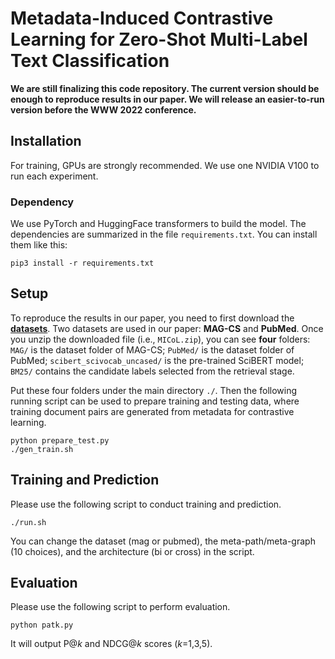 # Metadata-Induced Contrastive Learning for Zero-Shot Multi-Label Text Classification
**We are still finalizing this code repository. The current version should be enough to reproduce results in our paper. We will release an easier-to-run version before the WWW 2022 conference.**

## Installation
For training, GPUs are strongly recommended. We use one NVIDIA V100 to run each experiment.

### Dependency
We use PyTorch and HuggingFace transformers to build the model. The dependencies are summarized in the file ```requirements.txt```. You can install them like this:
```
pip3 install -r requirements.txt
```

## Setup
To reproduce the results in our paper, you need to first download the [**datasets**](https://drive.google.com/file/d/1FD0ddpMmWMFDdk1SwbEZ3xy93b1NvbBz/view?usp=sharing). Two datasets are used in our paper: **MAG-CS** and **PubMed**. Once you unzip the downloaded file (i.e., ```MICoL.zip```), you can see **four** folders: ```MAG/``` is the dataset folder of MAG-CS; ```PubMed/``` is the dataset folder of PubMed; ```scibert_scivocab_uncased/``` is the pre-trained SciBERT model; ```BM25/``` contains the candidate labels selected from the retrieval stage.

Put these four folders under the main directory ```./```. Then the following running script can be used to prepare training and testing data, where training document pairs are generated from metadata for contrastive learning.
```
python prepare_test.py
./gen_train.sh
```

## Training and Prediction
Please use the following script to conduct training and prediction.
```
./run.sh
```
You can change the dataset (mag or pubmed), the meta-path/meta-graph (10 choices), and the architecture (bi or cross) in the script.

## Evaluation
Please use the following script to perform evaluation.
```
python patk.py
```
It will output P@_k_ and NDCG@_k_ scores (_k_=1,3,5). 
